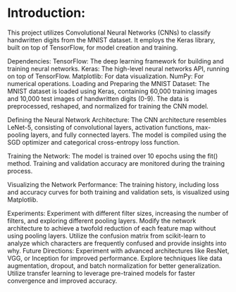 # Introduction:
This project utilizes Convolutional Neural Networks (CNNs) to classify handwritten 
digits from the MNIST dataset. It employs the Keras library, built on top of 
TensorFlow, for model creation and training.

Dependencies:
TensorFlow: The deep learning framework for building and training neural networks.
Keras: The high-level neural networks API, running on top of TensorFlow.
Matplotlib: For data visualization.
NumPy: For numerical operations.
Loading and Preparing the MNIST Dataset:
The MNIST dataset is loaded using Keras, containing 60,000 training images and 10,000 
test images of handwritten digits (0-9). The data is preprocessed, reshaped, and 
normalized for training the CNN model.

Defining the Neural Network Architecture:
The CNN architecture resembles LeNet-5, consisting of convolutional layers, activation 
functions, max-pooling layers, and fully connected layers. The model is compiled using
the SGD optimizer and categorical cross-entropy loss function.

Training the Network:
The model is trained over 10 epochs using the fit() method. Training and validation 
accuracy are monitored during the training process.

Visualizing the Network Performance:
The training history, including loss and accuracy curves for both training and validation
sets, is visualized using Matplotlib.

Experiments:
Experiment with different filter sizes, increasing the number of filters, and exploring 
different pooling layers.
Modify the network architecture to achieve a twofold reduction of each feature map without 
using pooling layers.
Utilize the confusion matrix from scikit-learn to analyze which characters are frequently 
confused and provide insights into why.
Future Directions:
Experiment with advanced architectures like ResNet, VGG, or Inception for improved performance.
Explore techniques like data augmentation, dropout, and batch normalization for better generalization.
Utilize transfer learning to leverage pre-trained models for faster convergence and improved accuracy.

